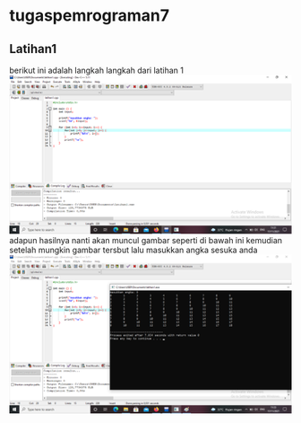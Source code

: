 # tugaspemrograman7
## Latihan1
berikut ini adalah langkah langkah dari latihan 1
![gambar 1](sslatihan1/tugas71.png)
adapun hasilnya nanti akan muncul gambar seperti di bawah ini kemudian setelah mungkin gambar tersbut lalu masukkan angka sesuka anda
![gambar 2](sslatihan1/tugas72.png) 